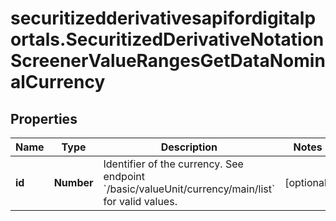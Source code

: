 # securitizedderivativesapifordigitalportals.SecuritizedDerivativeNotationScreenerValueRangesGetDataNominalCurrency

## Properties

Name | Type | Description | Notes
------------ | ------------- | ------------- | -------------
**id** | **Number** | Identifier of the currency. See endpoint &#x60;/basic/valueUnit/currency/main/list&#x60; for valid values. | [optional] 


